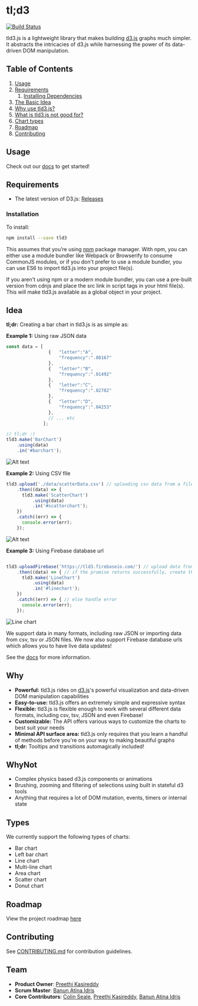 # tl;d3
[![Build Status](https://travis-ci.org/pbc-labs/tld3.svg?branch=master)](https://travis-ci.org/pbc-labs/tld3)

tld3.js is a lightweight library that makes building [d3.js](http://d3js.org/) graphs much simpler. It abstracts the intricacies of d3.js while harnessing the power of its data-driven DOM manipulation.

## Table of Contents

1. [Usage](#usage)
2. [Requirements](#requirements)
    1. [Installing Dependencies](#installation)
3. [The Basic Idea](#idea)
4. [Why use tld3.js?](#why)
5. [What is tld3.js not good for?](#whynot)
6. [Chart types](#types)
7. [Roadmap](#roadmap)
8. [Contributing](#contributing)

## Usage

Check out our [docs](https://iam-peekay.gitbooks.io/tld3/content/) to get started!

## Requirements

- The latest version of D3.js: [Releases](https://github.com/mbostock/d3/releases)

### Installation
To install:
```sh
npm install --save tld3
```
This assumes that you’re using [npm](https://www.npmjs.com/) package manager. With npm, you can either use a module bundler like Webpack or Browserify to consume CommonJS modules, or if you don't prefer to use a module bundler, you can use ES6 to import tld3.js into your project file(s).

If you aren't using npm or a modern module bundler, you can use a pre-built version from cdnjs and place the src link in script tags in your html file(s). This will make tld3.js available as a global object in your project.

## Idea

__tl;dr:__ Creating a bar chart in tld3.js is as simple as:

__Example 1:__ Using raw JSON data
```javascript
const data = [
              	{	"letter":"A",
              		"frequency":".08167"
              	},
              	{	"letter":"B",
              		"frequency":".01492"
              	},
              	{	"letter":"C",
              		"frequency":".02782"
              	},
              	{	"letter":"D",
              		"frequency":".04253"
              	},
                // ... etc
              ];

// tl;dr :)
tld3.make('BarChart')
    .using(data)
    .in('#barchart');
```
![Alt text](./assets/bar.png)


__Example 2:__ Using CSV file

```javascript
tld3.upload('./data/scatterData.csv') // uploading csv data from a file
    .then((data) => {
      tld3.make('ScatterChart')
          .using(data)
          .in('#scatterchart');
    })
    .catch((err) => {
      console.error(err);
    });
```

![Alt text](./assets/scatter.png)


__Example 3:__ Using Firebase database url
```javascript

tld3.uploadFirebase('https://tld3.firebaseio.com/') // upload data from from Firebase database
    .then((data) => { // if the promise returns successfully, create the chart
      tld3.make('LineChart')
          .using(data)
          .in('#linechart');
    })
    .catch((err) => { // else handle error
      console.error(err);
    });

```
![Line chart](http://imgur.com/jHaOwju)

We support data in many formats, including raw JSON or importing data from csv, tsv or JSON files. We now also support Firebase database urls which allows you to have live data updates!

See the [docs](https://iam-peekay.gitbooks.io/tld3/content/) for more information.

## Why

* __Powerful:__ tld3.js rides on [d3.js](http://d3js.org/)'s powerful visualization and data-driven DOM manipulation capabilities
* __Easy-to-use:__ tld3.js offers an extremely simple and expressive syntax
* __Flexible:__ tld3.js is flexible enough to work with several different data formats, including csv, tsv, JSON and even Firebase!
* __Customizable:__ The API offers various ways to customize the charts to best suit your needs
* __Minimal API surface area:__ tld3.js only requires that you learn a handful of methods before you're on your way to making beautiful graphs
* __tl;dr:__ Tooltips and transitions automagically included!

## WhyNot

* Complex physics based d3.js components or animations
* Brushing, zooming and filtering of selections using built in stateful d3 tools
* Anything that requires a lot of DOM mutation, events, timers or internal state

## Types

We currently support the following types of charts:
* Bar chart
* Left bar chart
* Line chart
* Multi-line chart
* Area chart
* Scatter chart
* Donut chart

## Roadmap

View the project roadmap [here](https://github.com/pbc-labs/tld3/issues)

## Contributing

See [CONTRIBUTING.md](CONTRIBUTING.md) for contribution guidelines.

## Team

  - __Product Owner__: [Preethi Kasireddy](https://github.com/iam-peekay)
  - __Scrum Master__: [Banun Atina Idris](https://github.com/banunatina)
  - __Core Contributors__: [Colin Seale](https://github.com/ceseale), [Preethi Kasireddy](https://github.com/iam-peekay), [Banun Atina Idris](https://github.com/banunatina)
